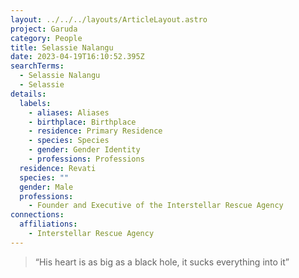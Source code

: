 ```yaml
---
layout: ../../../layouts/ArticleLayout.astro
project: Garuda
category: People
title: Selassie Nalangu
date: 2023-04-19T16:10:52.395Z
searchTerms:
  - Selassie Nalangu
  - Selassie
details:
  labels:
    - aliases: Aliases
    - birthplace: Birthplace
    - residence: Primary Residence
    - species: Species
    - gender: Gender Identity
    - professions: Professions
  residence: Revati
  species: ""
  gender: Male
  professions:
    - Founder and Executive of the Interstellar Rescue Agency
connections:
  affiliations:
    - Interstellar Rescue Agency
---
```

> <!--StartFragment-->
>
> “His heart is as big as a black hole, it sucks everything into it”
>
> <!--EndFragment-->
